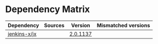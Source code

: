 # Dependency Matrix

Dependency | Sources | Version | Mismatched versions
---------- | ------- | ------- | -------------------
[jenkins-x/jx](https://github.com/jenkins-x/jx.git) |  | [2.0.1137](https://github.com/jenkins-x/jx/releases/tag/v2.0.1137) | 
